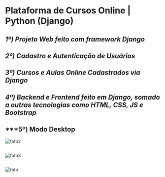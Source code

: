 # Plataforma de Cursos Online | Python (Django)

## ***1º) Projeto Web feito com framework Django***
## ***2º) Cadastro e Autenticação de Usuários***
## ***3º) Cursos e Aulas Online Cadastrados via Django***
## ***4º) Backend e Frontend feito em Django, somado a outras tecnologias como HTML, CSS, JS e Bootstrap***
## ***5º) Modo Desktop
![foto2](https://user-images.githubusercontent.com/101817225/170555086-02b8612c-ea8b-42e6-a13b-b5909a82b62e.jpg)
##
![foto3](https://user-images.githubusercontent.com/101817225/170555090-70bff24f-1cd9-4260-869d-054987b09ab4.jpg)
##
![foto](https://user-images.githubusercontent.com/101817225/170555093-3b474c69-665d-4c0d-9221-08c8f98003d7.jpg)
